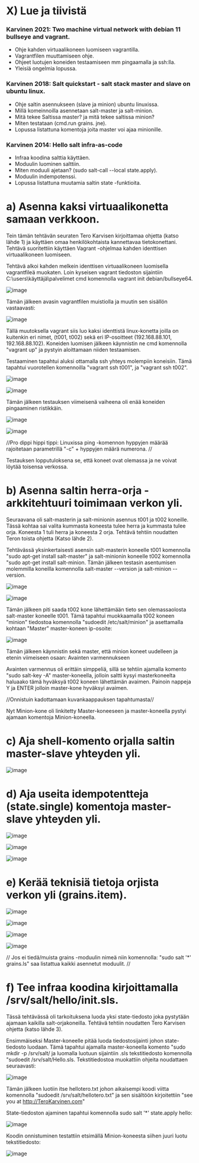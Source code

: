 # X) Lue ja tiivistä

### Karvinen 2021: Two machine virtual network with debian 11 bullseye and vagrant.
- Ohje kahden virtuaalikoneen luomiseen vagrantilla.
- Vagrantfilen muuttamiseen ohje.
- Ohjeet luotujen koneiden testaamiseen mm pingaamalla ja ssh:lla.
- Yleisiä ongelmia lopussa.

### Karvinen 2018: Salt quickstart - salt stack master and slave on ubuntu linux.
- Ohje saltin asennukseen (slave ja minion) ubuntu linuxissa.
- Millä komeinnoilla asennetaan salt-master ja salt-minion.
- Mitä tekee Saltissa master? ja mitä tekee saltissa minion?
- Miten testataan (cmd.run grains. jne).
- Lopussa listattuna komentoja joita master voi ajaa minionille.

### Karvinen 2014: Hello salt infra-as-code
- Infraa koodina salttia käyttäen.
- Moduulin luominen salttiin.
- Miten moduuli ajetaan? (sudo salt-call --local state.apply).
- Moduulin indempotenssi.
- Lopussa listattuna muutamia saltin state -funktioita.



# a) Asenna kaksi virtuaalikonetta samaan verkkoon.
Tein tämän tehtävän seuraten Tero Karvisen kirjoittamaa ohjetta (katso lähde 1) ja käyttäen omaa henkilökohtaista kannettavaa tietokonettani. Tehtävä suoritettiin käyttäen Vagrant -ohjelmaa kahden identtisen virtuaalikoneen luomiseen.

Tehtävä alkoi kahden melkein identtisen virtuaalikoneen luomisella vagrantfileä muokaten. Loin kyseisen vagrant tiedoston sijaintiin C:\users\käyttäjä\palvelimet cmd komennolla vagrant init debian/bullseye64. 

![image](https://github.com/JereKokko02/Palvelinten-hallinta/assets/165003744/3b5368c3-7493-47a0-8a95-a14c8164d58d)

Tämän jälkeen avasin vagrantfilen muistiolla ja muutin sen sisällön vastaavasti:

![image](https://github.com/JereKokko02/Palvelinten-hallinta/assets/165003744/9016badf-224c-4352-9862-9ab0c929e574)

Tällä muutoksella vagrant siis luo kaksi identtistä linux-konetta joilla on kuitenkin eri nimet, (t001, t002) sekä eri IP-osoitteet (192.168.88.101, 192.168.88.102). Koneiden luomisen jälkeen käynnistin ne cmd komennolla "vagrant up" ja pystyin aloittamaan niiden testaamisen.

Testaaminen tapahtui aluksi ottamalla ssh yhteys molempiin koneisiin. Tämä tapahtui vuorotellen komennoilla "vagrant ssh t001", ja "vagrant ssh t002".

![image](https://github.com/JereKokko02/Palvelinten-hallinta/assets/165003744/19a5e509-f692-4d73-88c4-73f132c3259d)

![image](https://github.com/JereKokko02/Palvelinten-hallinta/assets/165003744/6df3ab22-a923-46f8-9896-4cb8577f1d7f)

Tämän jälkeen testauksen viimeisenä vaiheena oli enää koneiden pingaaminen ristikkäin.

![image](https://github.com/JereKokko02/Palvelinten-hallinta/assets/165003744/fc2b4543-31dc-442e-acc9-8aff979cbc51)

![image](https://github.com/JereKokko02/Palvelinten-hallinta/assets/165003744/486ae418-c7e0-470e-826a-9e1f2e9f7101)

//Pro dippi hippi tippi: Linuxissa ping -komennon hyppyjen määrää rajoitetaan parametrillä "-c" + hyppyjen määrä numerona. //

Testauksen lopputuloksena se, että koneet ovat olemassa ja ne voivat löytää toisensa verkossa.



# b) Asenna saltin herra-orja -arkkitehtuuri toimimaan verkon yli.

Seuraavana oli salt-masterin ja salt-minionin asennus t001 ja t002 koneille. Tässä kohtaa sai valita kummasta koneesta tulee herra ja kummasta tulee orja. Koneesta 1 tuli herra ja koneesta 2 orja. Tehtävä tehtiin noudatten Teron toista ohjetta (Katso lähde 2).

Tehtävässä yksinkertaisesti asensin salt-masterin koneelle t001 komennolla "sudo apt-get install salt-master" ja salt-minionin koneelle t002 komennolla "sudo apt-get install salt-minion. Tämän jälkeen testasin asentumisen molemmilla koneilla komennolla salt-master --version ja salt-minion --version.

![image](https://github.com/JereKokko02/Palvelinten-hallinta/assets/165003744/745bbe6a-e371-4ce0-b294-81944b0b9d0c)

![image](https://github.com/JereKokko02/Palvelinten-hallinta/assets/165003744/785f1bc2-e65b-413e-8544-debec74f993f)

Tämän jälkeen piti saada t002 kone lähettämään tieto sen olemassaolosta salt-master koneelle t001. Tämä tapahtui muokkaamalla t002 koneen "minion" tiedostoa komennolla "sudoedit /etc/salt/minion" ja asettamalla kohtaan "Master" master-koneen ip-osoite:

![image](https://github.com/JereKokko02/Palvelinten-hallinta/assets/165003744/d104b1e4-8cc1-438b-aadc-32d87cf97384)

Tämän jälkeen käynnistin sekä master, että minion koneet uudelleen ja etenin viimeiseen osaan: Avainten varmennukseen

Avainten varmennus oli erittäin simppeliä, sillä se tehtiin ajamalla komento "sudo salt-key -A" master-koneella, jolloin saltti kysyi masterkoneelta haluaako tämä hyväksyä t002 koneen lähettämän avaimen. Painoin nappeja Y ja ENTER jolloin master-kone hyväksyi avaimen.

//Onnistuin kadottamaan kuvankaappauksen tapahtumasta//

Nyt Minion-kone oli linkitetty Master-koneeseen ja master-koneella pystyi ajamaan komentoja Minion-koneella.



# c) Aja shell-komento orjalla saltin master-slave yhteyden yli.

![image](https://github.com/JereKokko02/Palvelinten-hallinta/assets/165003744/055041a0-8ec5-4dab-9cb2-40f907a0c36f)



# d) Aja useita idempotentteja (state.single) komentoja master-slave yhteyden yli.

![image](https://github.com/JereKokko02/Palvelinten-hallinta/assets/165003744/8c60ae4c-6ac1-4df8-a067-544748886574)

![image](https://github.com/JereKokko02/Palvelinten-hallinta/assets/165003744/e2d8443b-7874-4ed5-9ae8-3c1253566fbb)

![image](https://github.com/JereKokko02/Palvelinten-hallinta/assets/165003744/453c2231-f106-4829-8d56-4b914acbdfd3)



# e) Kerää teknisiä tietoja orjista verkon yli (grains.item).

![image](https://github.com/JereKokko02/Palvelinten-hallinta/assets/165003744/a0437588-345a-4612-873d-9597f923c42f)

![image](https://github.com/JereKokko02/Palvelinten-hallinta/assets/165003744/e73c2d4c-a3b5-4565-883c-6d8b369ca787)

![image](https://github.com/JereKokko02/Palvelinten-hallinta/assets/165003744/e2c9fa6a-a74a-4b15-b663-4912f8e94972)

![image](https://github.com/JereKokko02/Palvelinten-hallinta/assets/165003744/d7483c26-1015-40a3-846c-449be00aed80)


// Jos ei tiedä/muista grains -moduulin nimeä niin komennolla: "sudo salt '*' grains.ls" saa listattua kaikki asennetut moduulit. //



# f) Tee infraa koodina kirjoittamalla /srv/salt/hello/init.sls.
Tässä tehtävässä oli tarkoituksena luoda yksi state-tiedosto joka pystytään ajamaan kaikilla salt-orjakoneilla. Tehtävä tehtiin noudatten Tero Karvisen ohjetta (katso lähde 3).

Ensimmäiseksi Master-koneelle pitää luoda tiedostosijainti johon state-tiedosto luodaan. Tämä tapahtui ajamalla master-koneella komento "sudo mkdir -p /srv/salt/ ja luomalla luotuun sijaintiin .sls tekstitiedosto komennolla "sudoedit /srv/salt/Hello.sls. Tekstitiedostoa muokattiin ohjeita noudattaen seuraavasti:

![image](https://github.com/JereKokko02/Palvelinten-hallinta/assets/165003744/53edfa9d-c96d-4c24-b5dc-72130f0e314d)

Tämän jälkeen luotiin itse hellotero.txt johon aikaisempi koodi viitta komennolla "sudoedit /srv/salt/hellotero.txt" ja sen sisältöön kirjoitettiin "see you at http://TeroKarvinen.com"

State-tiedoston ajaminen tapahtui komennolla sudo salt '*' state.apply hello:

![image](https://github.com/JereKokko02/Palvelinten-hallinta/assets/165003744/cb4cfffd-64ca-4fa0-8350-4e878413bd23)

Koodin onnistuminen testattiin etsimällä Minion-koneesta siihen juuri luotu tekstitiedosto:

![image](https://github.com/JereKokko02/Palvelinten-hallinta/assets/165003744/3988130c-9155-4713-875c-baa277b327cb)









